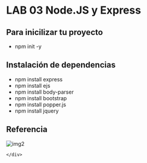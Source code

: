 <!DOCTYPE html>
<html lang="es">
<head>
    <meta charset="UTF-8">
    <meta name="viewport" content="width=device-width, initial-scale=1.0">
</head>
<body>
    <h1 class="title">LAB 03 Node.JS y Express</h1>
    <div class="container">
        <h2>Para inicilizar tu proyecto</h2>
        <ul>
            <li>npm init -y</li>
        </ul>
        <h2>Instalación de dependencias</h2>
        <ul>
            <li>npm install express</li>
            <li>npm install ejs</li>
            <li>npm install body-parser</li>
            <li>npm install bootstrap</li>
            <li>npm install popper.js</li>
            <li>npm install jquery</li>
        </ul>
        <h2>Referencia</h2>

![img2](https://github.com/DanniDevv/lab03-WAv/assets/89816411/59bb9ac0-18a8-42c3-bc75-47bac84caca1)

        
    </div>
</body>
</html>
